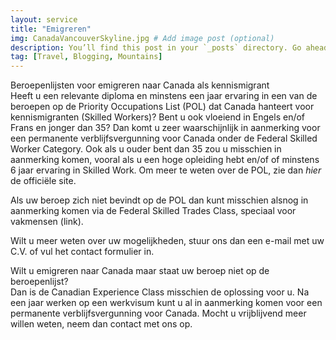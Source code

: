 ```yaml
---
layout: service
title: "Emigreren"
img: CanadaVancouverSkyline.jpg # Add image post (optional)
description: You’ll find this post in your `_posts` directory. Go ahead and edit it and re-build the site to see your changes. # Add post description (optional)
tag: [Travel, Blogging, Mountains]
---
```

Beroepenlijsten voor emigreren naar Canada als kennismigrant<br/>
Heeft u een relevante diploma en minstens een jaar ervaring in een van de beroepen op de Priority Occupations List (POL) dat Canada hanteert voor kennismigranten (Skilled Workers)? Bent u ook vloeiend in Engels en/of Frans en jonger dan 35? Dan komt u zeer waarschijnlijk in aanmerking voor een permanente verblijfsvergunning voor Canada onder de Federal Skilled Worker Category.
Ook als u ouder bent dan 35 zou u misschien in aanmerking komen, vooral als u een hoge opleiding hebt en/of of minstens 6 jaar ervaring in Skilled Work. Om meer te weten over de POL, zie dan *hier* de officiële site.

<p>Als uw beroep zich niet bevindt op de POL dan kunt misschien alsnog in aanmerking komen via de Federal Skilled Trades Class, speciaal voor vakmensen (link).<p/>

<p>Wilt u meer weten over uw mogelijkheden, stuur ons dan een e-mail met uw C.V. of vul het contact formulier in.<p/>

<p>Wilt u emigreren naar Canada maar staat uw beroep niet op de beroepenlijst?<br/>
Dan is de Canadian Experience Class misschien de oplossing voor u. Na een jaar werken op een werkvisum kunt u al in aanmerking komen voor een permanente verblijfsvergunning voor Canada. Mocht u vrijblijvend meer willen weten, neem dan contact met ons op.<p/>
